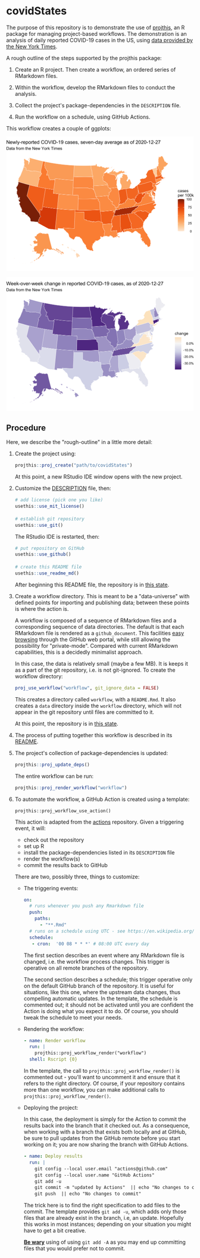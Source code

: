 # covidStates

<!-- badges: start -->
<!-- badges: end -->

The purpose of this repository is to demonstrate the use of [projthis](https://ijlyttle.github.io/projthis/), an R package for managing  project-based workflows. The demonstration is an analysis of daily reported COVID-19 cases in the US, using [data provided by the New York Times](https://github.com/nytimes/covid-19-data). 

A rough outline of the steps supported by the projthis package:

1. Create an R project. Then create a workflow, an ordered series of RMarkdown files.

1. Within the workflow, develop the RMarkdown files to conduct the analysis.

1. Collect the project's package-dependencies in the `DESCRIPTION` file.

1. Run the workflow on a schedule, using GitHub Actions.

This workflow creates a couple of ggplots:

![](workflow/data/99-publish/cases.png)

![](workflow/data/99-publish/change.png)

## Procedure 

Here, we describe the "rough-outline" in a little more detail:

1. Create the project using:

   ```r
   projthis::proj_create("path/to/covidStates")
   ```
  
   At this point, a new RStudio IDE window opens with the new project.

1. Customize the [DESCRIPTION](DESCRIPTION) file, then:

   ```r
   # add license (pick one you like)
   usethis::use_mit_license()
   
   # establish git repository
   usethis::use_git()   
   ```

   The RStudio IDE is restarted, then:
   
   ```r
   # put repository on GitHub
   usethis::use_github()
   
   # create this README file
   usethis::use_readme_md()
   ```

   After beginning this README file, the repository is in [this state](https://github.com/ijlyttle/covidStates/tree/initialize).

1. Create a workflow directory. 
   This is meant to be a "data-universe" with defined points for importing and publishing data; between these points is where the action is.
   
   A workflow is composed of a sequence of RMarkdown files and a corresponding sequence of data directories.
   The default is that each RMarkdown file is rendered as a `github_document`.
   This facilities [easy browsing](https://happygitwithr.com/workflows-browsability.html) through the GitHub web portal, while still allowing the possibility for "private-mode". 
   Compared with current RMarkdown capabilities, this is a decidedly minimalist approach. 
 
   In this case, the data is relatively small (maybe a few MB). 
   It is keeps it as a part of the git repository, i.e. is not git-ignored.
   To create the workflow directory:
  
   ```r
   proj_use_workflow("workflow", git_ignore_data = FALSE)
   ```
   
   This creates a directory called `workflow`, with a `README.Rmd`. 
   It also creates a `data` directory inside the `workflow` directory, which will not appear in the git repository until files are committed to it.
   
   At this point, the repository is in [this state](https://github.com/ijlyttle/covidStates/tree/create-workflow).

1. The process of putting together this workflow is described in its [README](workflow).

1. The project's collection of package-dependencies is updated:

   ```r
   projthis::proj_update_deps()
   ```
   
   The entire workflow can be run:
   
   ```r
   projthis::proj_render_workflow("workflow")
   ```

1. To automate the workflow, a GitHub Action is created using a template: 

   ```
   projthis::proj_workflow_use_action()
   ```

   This action is adapted from the [actions](https://github.com/r-lib/actions) repository.
   Given a triggering event, it will:
   
   - check out the repository
   - set up R
   - install the package-dependencies listed in its `DESCRIPTION` file
   - render the workflow(s)
   - commit the results back to GitHub
   
   There are two, possibly three, things to customize:
   
   - The triggering events:
   
     ```yaml
     on:
       # runs whenever you push any Rmarkdown file
       push:
         paths:
           - "**.Rmd"
       # runs on a schedule using UTC - see https://en.wikipedia.org/wiki/Cron
       schedule:
        - cron:  '00 08 * * *' # 08:00 UTC every day
     ```
    
     The first section describes an event where any RMarkdown file is changed, i.e. the workflow process changes. 
     This trigger is operative on all remote branches of the repository.
     
     The second section describes a schedule; this trigger operative only on the default GitHub branch of the repository.
     It is useful for situations, like this one, where the upstream data changes, thus compelling automatic updates.
     In the template, the schedule is commented out; it should not be activated until you are confident the Action is doing what you expect it to do.
     Of course, you should tweak the schedule to meet your needs.
     
   - Rendering the workflow:
   
     ```yaml
     - name: Render workflow
       run: |
         projthis::proj_workflow_render("workflow")
       shell: Rscript {0}
     ```
     
     In the template, the call to `projthis::proj_workflow_render()` is commented out - you'll want to uncomment it and ensure that it refers to the right directory. 
     Of course, if your repository contains more than one workflow, you can make additional calls to `projthis::proj_workflow_render()`.

   - Deploying the project:
   
     In this case, the deployment is simply for the Action to commit the results back into the branch that it checked out.
     As a consequence, when working with a branch that exists both locally and at GitHub, be sure to pull updates from the GitHub remote before you start working on it; you are now sharing the branch with GitHub Actions.
     
     ```yaml
     - name: Deploy results
       run: |
         git config --local user.email "actions@github.com"
         git config --local user.name "GitHub Actions"
         git add -u
         git commit -m "updated by Actions"  || echo "No changes to commit"
         git push  || echo "No changes to commit"
     ```
     
     The trick here is to find the right specification to add files to the commit. 
     The template provides `git add -u`, which adds only those files that are already exist in the branch, i.e, an update.
     Hopefully this works in most instances; depending on your situation you might have to get a bit creative.
     
     [**Be wary**](https://twitter.com/JennyBryan/status/1319320033063923712) using of using `git add -A` as you may end up committing files that you would prefer not to commit.
